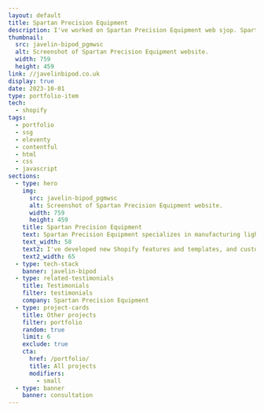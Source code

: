 ```yaml
---
layout: default
title: Spartan Precision Equipment
description: I've worked on Spartan Precision Equipment web sjop. Spartan Precision Equipment produce rifle and optic support systems that weigh less and achieve more.
thumbnail:
  src: javelin-bipod_pgmwsc
  alt: Screenshot of Spartan Precision Equipment website.
  width: 759
  height: 459
link: //javelinbipod.co.uk
display: true
date: 2023-10-01
type: portfolio-item
tech:
  - shopify
tags:
  - portfolio
  - ssg
  - eleventy
  - contentful
  - html
  - css
  - javascript
sections:
  - type: hero
    img:
      src: javelin-bipod_pgmwsc
      alt: Screenshot of Spartan Precision Equipment website.
      width: 759
      height: 459
    title: Spartan Precision Equipment
    text: Spartan Precision Equipment specializes in manufacturing lightweight and high-performance rifle and optic support systems. The team, driven by a passion for hunting, combines their expertise and experiences to create designs that meet the demands of various hunting environments worldwide.
    text_width: 58
    text2: I've developed new Shopify features and templates, and customized Shopify theme.
    text2_width: 65
  - type: tech-stack
    banner: javelin-bipod
  - type: related-testimonials
    title: Testimonials
    filter: testimonials
    company: Spartan Precision Equipment
  - type: project-cards
    title: Other projects
    filter: portfolio
    random: true
    limit: 6
    exclude: true
    cta:
      href: /portfolio/
      title: All projects
      modifiers:
        - small
  - type: banner
    banner: consultation
---
```


